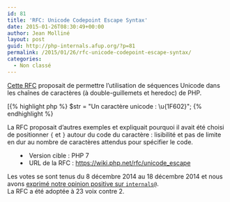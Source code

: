 ```yaml
---
id: 81
title: 'RFC: Unicode Codepoint Escape Syntax'
date: 2015-01-26T08:30:49+00:00
author: Jean Molliné
layout: post
guid: http://php-internals.afup.org/?p=81
permalink: /2015/01/26/rfc-unicode-codepoint-escape-syntax/
categories:
  - Non classé
---
```

[Cette RFC](https://wiki.php.net/rfc/unicode_escape) proposait de permettre l&rsquo;utilisation de séquences Unicode dans les chaînes de caractères (à double-guillemets et heredoc) de PHP.

[{% highlight php %}
    $str = &#034;Un caractère unicode : \u{1F602}&#034;;
{% endhighlight %}

La RFC proposait d&rsquo;autres exemples et expliquait pourquoi il avait été choisi de positionner `{` et `}` autour du code du caractère : lisibilité et pas de limite en dur au nombre de caractères attendus pour spécifier le code.

<li style="padding-left: 30px">
  Version cible : PHP 7
</li>
<li style="padding-left: 30px">
  URL de la RFC : <a href="https://wiki.php.net/rfc/unicode_escape">https://wiki.php.net/rfc/unicode_escape</a>
</li>

Les votes se sont tenus du 8 décembre 2014 au 18 décembre 2014 et nous avons [exprimé notre opinion positive sur `internals@`](http://news.php.net/php.internals/79793).  
La RFC a été adoptée à 23 voix contre 2.
